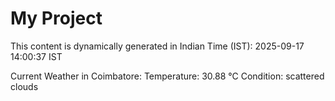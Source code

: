 # My Project

This content is dynamically generated in Indian Time (IST): 2025-09-17 14:00:37 IST


Current Weather in Coimbatore:
Temperature: 30.88 °C
Condition: scattered clouds
